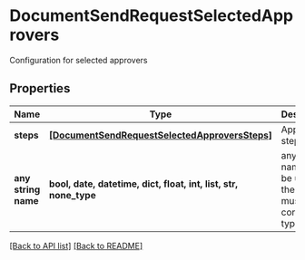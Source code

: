 # DocumentSendRequestSelectedApprovers

Configuration for selected approvers

## Properties
Name | Type | Description | Notes
------------ | ------------- | ------------- | -------------
**steps** | [**[DocumentSendRequestSelectedApproversSteps]**](DocumentSendRequestSelectedApproversSteps.md) | Approval steps | [optional] 
**any string name** | **bool, date, datetime, dict, float, int, list, str, none_type** | any string name can be used but the value must be the correct type | [optional]

[[Back to API list]](../README.md#documentation-for-api-endpoints) [[Back to README]](../README.md)


